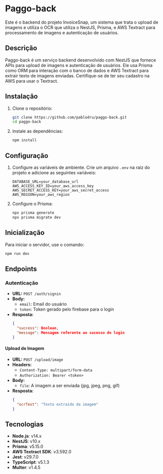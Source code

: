 # Paggo-back

Este é o backend do projeto InvoiceSnap, um sistema que trata o upload de imagens e utiliza o OCR que utiliza o NestJS, Prisma, e AWS Textract para processamento de imagens e autenticação de usuários.

## Descrição

Paggo-back é um serviço backend desenvolvido com NestJS que fornece APIs para upload de imagens e autenticação de usuários. Ele usa Prisma como ORM para interação com o banco de dados e AWS Textract para extrair texto de imagens enviadas. Certifique-se de ter seu cadastro na AWS para usar o Textract.

## Instalação

1. Clone o repositório:

    ```sh
    git clone https://github.com/pablodru/paggo-back.git
    cd paggo-back
    ```

2. Instale as dependências:

    ```sh
    npm install
    ```

## Configuração

1. Configure as variáveis de ambiente. Crie um arquivo `.env` na raiz do projeto e adicione as seguintes variáveis:

    ```env
    DATABASE_URL=your_database_url
    AWS_ACCESS_KEY_ID=your_aws_access_key
    AWS_SECRET_ACCESS_KEY=your_aws_secret_access
    AWS_REGION=your_aws_region
    ```

2. Configure o Prisma:

    ```sh
    npx prisma generate
    npx prisma migrate dev
    ```

## Inicialização

Para iniciar o servidor, use o comando:

  ```sh
  npm run dev
  ```

## Endpoints

### Autenticação

- **URL:** `POST /auth/signin`
- **Body:**
  - `email`: Email do usuário
  - `token`: Token gerado pelo firebase para o login
- **Resposta:**
  ```json
  {
    "success": Boolean,
    "message": Mensagem referente ao sucesso do login
  }

#### Upload de Imagem

- **URL:** `POST /upload/image`
- **Headers:**
  - `Content-Type: multipart/form-data`
  - `Authorization: Bearer <token>`
- **Body:**
  - `file`: A imagem a ser enviada (jpg, jpeg, png, gif)
- **Resposta:**
  ```json
  {
    "ocrText": "Texto extraído da imagem"
  }

## Tecnologias

- **Node.js**: v14.x
- **NestJS**: v10.x
- **Prisma**: v5.15.0
- **AWS Textract SDK**: v3.592.0
- **Jest**: v29.7.0
- **TypeScript**: v5.1.3
- **Multer**: v1.4.5
